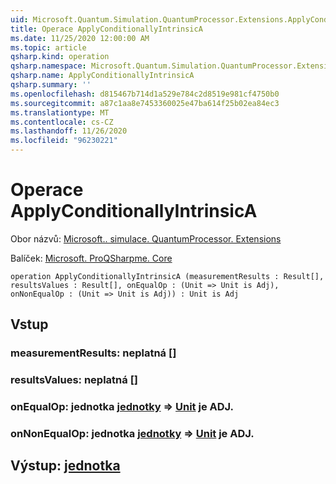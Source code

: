 ```yaml
---
uid: Microsoft.Quantum.Simulation.QuantumProcessor.Extensions.ApplyConditionallyIntrinsicA
title: Operace ApplyConditionallyIntrinsicA
ms.date: 11/25/2020 12:00:00 AM
ms.topic: article
qsharp.kind: operation
qsharp.namespace: Microsoft.Quantum.Simulation.QuantumProcessor.Extensions
qsharp.name: ApplyConditionallyIntrinsicA
qsharp.summary: ''
ms.openlocfilehash: d815467b714d1a529e784c2d8519e981cf4750b0
ms.sourcegitcommit: a87c1aa8e7453360025e47ba614f25b02ea84ec3
ms.translationtype: MT
ms.contentlocale: cs-CZ
ms.lasthandoff: 11/26/2020
ms.locfileid: "96230221"
---
```

# <a name="applyconditionallyintrinsica-operation"></a>Operace ApplyConditionallyIntrinsicA

Obor názvů: [Microsoft.. simulace. QuantumProcessor. Extensions](xref:Microsoft.Quantum.Simulation.QuantumProcessor.Extensions)

Balíček: [Microsoft. ProQSharpme. Core](https://nuget.org/packages/Microsoft.Quantum.QSharp.Core)




```qsharp
operation ApplyConditionallyIntrinsicA (measurementResults : Result[], resultsValues : Result[], onEqualOp : (Unit => Unit is Adj), onNonEqualOp : (Unit => Unit is Adj)) : Unit is Adj
```


## <a name="input"></a>Vstup

### <a name="measurementresults--__invalidresult__"></a>measurementResults: __neplatná <Result>__[]




### <a name="resultsvalues--__invalidresult__"></a>resultsValues: __neplatná <Result>__[]




### <a name="onequalop--unit--unit--is-adj"></a>onEqualOp: jednotka [jednotky](xref:microsoft.quantum.lang-ref.unit) => [Unit](xref:microsoft.quantum.lang-ref.unit) je ADJ.




### <a name="onnonequalop--unit--unit--is-adj"></a>onNonEqualOp: jednotka [jednotky](xref:microsoft.quantum.lang-ref.unit) => [Unit](xref:microsoft.quantum.lang-ref.unit) je ADJ.





## <a name="output--unit"></a>Výstup: [jednotka](xref:microsoft.quantum.lang-ref.unit)

